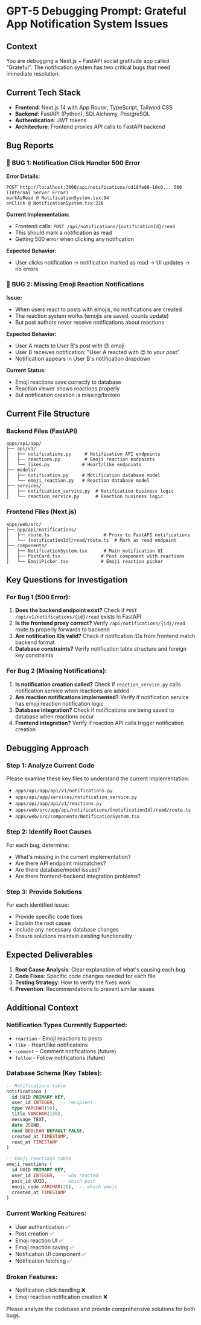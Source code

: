 # GPT-5 Debugging Prompt: Grateful App Notification System Issues

## Context
You are debugging a Next.js + FastAPI social gratitude app called "Grateful". The notification system has two critical bugs that need immediate resolution.

## Current Tech Stack
- **Frontend**: Next.js 14 with App Router, TypeScript, Tailwind CSS
- **Backend**: FastAPI (Python), SQLAlchemy, PostgreSQL
- **Authentication**: JWT tokens
- **Architecture**: Frontend proxies API calls to FastAPI backend

## Bug Reports

### 🚨 **BUG 1: Notification Click Handler 500 Error**

**Error Details:**
```
POST http://localhost:3000/api/notifications/cd18fe08-10c0... 500 (Internal Server Error)
markAsRead @ NotificationSystem.tsx:94
onClick @ NotificationSystem.tsx:226
```

**Current Implementation:**
- Frontend calls: `POST /api/notifications/{notificationId}/read`
- This should mark a notification as read
- Getting 500 error when clicking any notification

**Expected Behavior:**
- User clicks notification → notification marked as read → UI updates → no errors

### 🚨 **BUG 2: Missing Emoji Reaction Notifications**

**Issue:**
- When users react to posts with emojis, no notifications are created
- The reaction system works (emojis are saved, counts update)
- But post authors never receive notifications about reactions

**Expected Behavior:**
- User A reacts to User B's post with 😍 emoji
- User B receives notification: "User A reacted with 😍 to your post"
- Notification appears in User B's notification dropdown

**Current Status:**
- Emoji reactions save correctly to database
- Reaction viewer shows reactions properly
- But notification creation is missing/broken

## Current File Structure

### Backend Files (FastAPI)
```
apps/api/app/
├── api/v1/
│   ├── notifications.py     # Notification API endpoints
│   ├── reactions.py         # Emoji reaction endpoints
│   └── likes.py            # Heart/like endpoints
├── models/
│   ├── notification.py     # Notification database model
│   └── emoji_reaction.py   # Reaction database model
├── services/
│   ├── notification_service.py  # Notification business logic
│   └── reaction_service.py      # Reaction business logic
```

### Frontend Files (Next.js)
```
apps/web/src/
├── app/api/notifications/
│   ├── route.ts                    # Proxy to FastAPI notifications
│   └── [notificationId]/read/route.ts  # Mark as read endpoint
├── components/
│   ├── NotificationSystem.tsx      # Main notification UI
│   ├── PostCard.tsx               # Post component with reactions
│   └── EmojiPicker.tsx            # Emoji reaction picker
```

## Key Questions for Investigation

### For Bug 1 (500 Error):
1. **Does the backend endpoint exist?** Check if `POST /api/v1/notifications/{id}/read` exists in FastAPI
2. **Is the frontend proxy correct?** Verify `/api/notifications/{id}/read` route.ts properly forwards to backend
3. **Are notification IDs valid?** Check if notification IDs from frontend match backend format
4. **Database constraints?** Verify notification table structure and foreign key constraints

### For Bug 2 (Missing Notifications):
1. **Is notification creation called?** Check if `reaction_service.py` calls notification service when reactions are added
2. **Are reaction notifications implemented?** Verify if notification service has emoji reaction notification logic
3. **Database integration?** Check if notifications are being saved to database when reactions occur
4. **Frontend integration?** Verify if reaction API calls trigger notification creation

## Debugging Approach

### Step 1: Analyze Current Code
Please examine these key files to understand the current implementation:
- `apps/api/app/api/v1/notifications.py`
- `apps/api/app/services/notification_service.py`
- `apps/api/app/api/v1/reactions.py`
- `apps/web/src/app/api/notifications/[notificationId]/read/route.ts`
- `apps/web/src/components/NotificationSystem.tsx`

### Step 2: Identify Root Causes
For each bug, determine:
- What's missing in the current implementation?
- Are there API endpoint mismatches?
- Are there database/model issues?
- Are there frontend-backend integration problems?

### Step 3: Provide Solutions
For each identified issue:
- Provide specific code fixes
- Explain the root cause
- Include any necessary database changes
- Ensure solutions maintain existing functionality

## Expected Deliverables

1. **Root Cause Analysis**: Clear explanation of what's causing each bug
2. **Code Fixes**: Specific code changes needed for each file
3. **Testing Strategy**: How to verify the fixes work
4. **Prevention**: Recommendations to prevent similar issues

## Additional Context

### Notification Types Currently Supported:
- `reaction` - Emoji reactions to posts
- `like` - Heart/like notifications  
- `comment` - Comment notifications (future)
- `follow` - Follow notifications (future)

### Database Schema (Key Tables):
```sql
-- Notifications table
notifications (
  id UUID PRIMARY KEY,
  user_id INTEGER,  -- recipient
  type VARCHAR(50),
  title VARCHAR(100),
  message TEXT,
  data JSONB,
  read BOOLEAN DEFAULT FALSE,
  created_at TIMESTAMP,
  read_at TIMESTAMP
)

-- Emoji reactions table  
emoji_reactions (
  id UUID PRIMARY KEY,
  user_id INTEGER,  -- who reacted
  post_id UUID,     -- which post
  emoji_code VARCHAR(20),  -- which emoji
  created_at TIMESTAMP
)
```

### Current Working Features:
- User authentication ✅
- Post creation ✅  
- Emoji reaction UI ✅
- Emoji reaction saving ✅
- Notification UI component ✅
- Notification fetching ✅

### Broken Features:
- Notification click handling ❌
- Emoji reaction notification creation ❌

Please analyze the codebase and provide comprehensive solutions for both bugs.